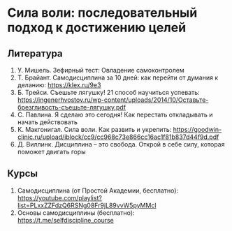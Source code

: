 # Сила воли: последовательный подход к достижению целей

## Литература
1. У. Мишель. Зефирный тест: Овладение самоконтролем
2. Т. Брайант. Самодисциплина за 10 дней: как перейти от думания к деланию: https://klex.ru/9e3
3. Б. Трейси. Съешьте лягушку! 21 способ научиться успевать: https://ingenerhvostov.ru/wp-content/uploads/2014/10/Оставьте-брезгливость-съешьте-лягушку.pdf
4. С. Павлина. Я сделаю это сегодня! Как перестать откладывать и начать действовать
5. К. Макгонигал. Сила воли. Как развить и укрепить: https://goodwin-clinic.ru/upload/iblock/cc9/cc968c73e866cc16ac1f81b837d44f9d.pdf
6. Д. Виллинк. Дисциплина – это свобода. Открой в себе силу, которая поможет двигать горы

## Курсы
1. Самодисциплина (от Простой Академии, бесплатно): https://youtube.com/playlist?list=PLxxZZFdzQ6RSNg08Fr9jL89vvW5pyMMcl
2. Основы самодисциплины (бесплатно): https://t.me/selfdiscipline_course
